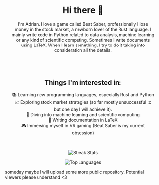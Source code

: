 <div style="padding: 20px; text-align: center;">
  <h1>Hi there 👋</h1>
  <p>I'm Adrian. I love a game called Beat Saber, professionally I lose money in the stock market, a newborn lover of the Rust language. I mainly write code in Python related to data analysis, machine learning or any kind of scientific computing. Sometimes I write documents using LaTeX.  When I learn something, I try to do it taking into consideration all the details. </p>
</div>

<div style="padding: 20px; text-align: center;">
  <h2>Things I'm interested in:</h2>
  <ul style="list-style-type: none; padding: 0;">
    <li>📚 Learning new programming languages, especially Rust and Python</li>
    <li>💹 Exploring stock market strategies (so far mostly unsuccessful :c but one day I will achieve it).</li>
    <li>🔬 Diving into machine learning and scientific computing</li>
    <li>📝 Writing documentation in LaTeX</li>
    <li>🎮 Immersing myself in VR gaming (Beat Saber is my current obsession)</li>
  </ul>
</div>

<div align="center">
<!--   <p><img src="https://github-readme-stats.vercel.app/api?username=iadyo&show_icons=true&theme=radical" alt="GitHub Stats"></p> -->
<!--   <p><img src="https://github-contributor-stats.vercel.app/api?username=iadyo&limit=5&theme=dracula&combine_all_yearly_contributions=true" alt="Contributor Stats"></p> -->
  <p><img src="https://github-readme-streak-stats.herokuapp.com/?user=iadyo&theme=omni&hide_border=false" alt="Streak Stats"></p>
  <p><img src="https://github-readme-stats.vercel.app/api/top-langs/?username=iadyo&layout=compact&theme=radical" alt="Top Languages"></p>
</div>

someday maybe I will upload some more public repository. Potential viewers please understand <3
